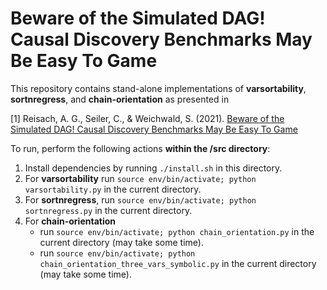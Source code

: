 # Beware of the Simulated DAG! Causal Discovery Benchmarks May Be Easy To Game

This repository contains stand-alone implementations of **varsortability**, **sortnregress**, and **chain-orientation** as presented in 

[1] Reisach, A. G., Seiler, C., & Weichwald, S. (2021). [Beware of the Simulated DAG! Causal Discovery Benchmarks May Be Easy To Game](https://arxiv.org/abs/2102.13647)

To run, perform the following actions **within the /src directory**:

1. Install dependencies by running `./install.sh` in this directory.
2. For **varsortability** run `source env/bin/activate; python varsortability.py` in the current directory.
2. For **sortnregress**, run `source env/bin/activate; python sortnregress.py` in the current directory.
2. For **chain-orientation**
    - run `source env/bin/activate; python chain_orientation.py` in the current directory (may take some time).
    - run `source env/bin/activate; python chain_orientation_three_vars_symbolic.py` in the current directory (may take some time).